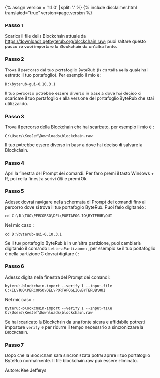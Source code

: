{% assign version = '1.1.0' | split: '.' %}
{% include disclaimer.html translated="true" version=page.version %}
### Passo 1

Scarica il file della Blockchain attuale da https://downloads.getbyterub.org/blockchain.raw; puoi saltare questo passo se vuoi importare la Blockchain da un'altra fonte.

### Passo 2

Trova il percorso del tuo portafoglio ByteRub (la cartella nella quale hai estratto il tuo portafoglio). Per esempio il mio è :

`D:\byterub-gui-0.10.3.1`

Il tuo percorso potrebbe essere diverso in base a dove hai deciso di scaricare il tuo portafoglio e alla versione del portafoglio ByteRub che stai utilizzando.

### Passo 3

Trova il percorso della Blockchain che hai scaricato, per esempio il mio è :

`C:\Users\KeeJef\Downloads\blockchain.raw`

Il tuo potrebbe essere diverso in base a dove hai deciso di salvare la Blockchain.

### Passo 4

Apri la finestra del Prompt dei comandi. Per farlo premi il tasto Windows + R, poi nella finestra scrivi `CMD` e premi Ok

### Passo 5

Adesso dovrai navigare nella schermata di Prompt dei comandi fino al percorso dove si trova il tuo portafoglio ByteRub. Puoi farlo digitando :

`cd C:\IL\TUO\PERCORSO\DEL\PORTAFOGLIO\BYTERUB\QUI` 

Nel mio caso :

`cd D:\byterub-gui-0.10.3.1`

Se il tuo portafoglio ByteRub è in un'altra partizione, puoi cambiarla digitando il comando `LetteraPartizione:`, per esempio se il tuo portafoglio è nella partizione C dovrai digitare `C:`

### Passo 6

Adesso digita nella finestra del Prompt dei comandi:

`byterub-blockchain-import --verify 1 --input-file C:\IL\TUO\PERCORSO\DEL\PORTAFOGLIO\BYTERUB\QUI`

Nel mio caso :

`byterub-blockchain-import --verify 1 --input-file C:\Users\KeeJef\Downloads\blockchain.raw`

Se hai scaricato la Blockchain da una fonte sicura e affidabile potresti impostare `verify 0` per ridurre il tempo necessario a sincronizzare la Blockchain.

### Passo 7

Dopo che la Blockchain sarà sincronizzata potrai aprire il tuo portafoglio ByteRub normalmente. Il file blockchain.raw può essere eliminato.

Autore: Kee Jefferys
